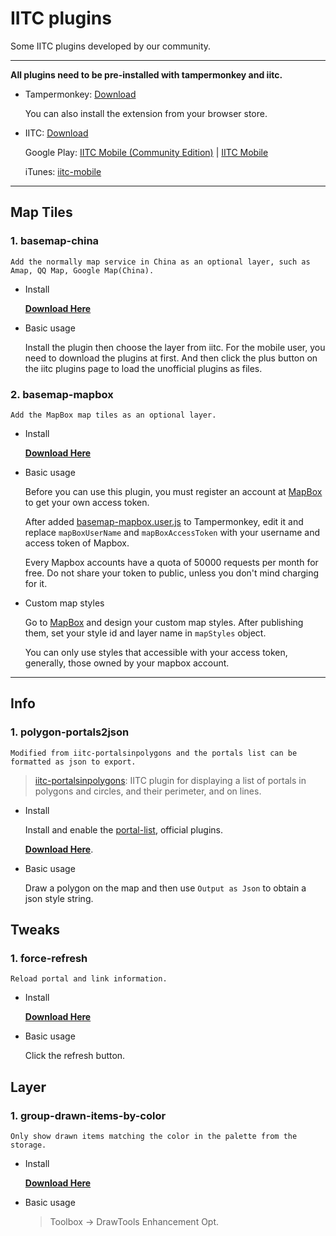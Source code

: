 # IITC plugins

Some IITC plugins developed by our community.

---

**All plugins need to be pre-installed with tampermonkey and iitc.**

- Tampermonkey: [Download](https://tampermonkey.net/)

    You can also install the extension from your browser store.

- IITC: [Download](https://iitc.me)

    Google Play: [IITC Mobile (Community Edition)](https://play.google.com/store/apps/details?id=org.exarhteam.iitc_mobile) | [IITC Mobile](https://play.google.com/store/apps/details?id=com.cradle.iitc_mobile)

    iTunes: [iitc-mobile](https://itunes.apple.com/us/app/iitc-mobile/id1032695947)

---

## Map Tiles

### 1. basemap-china

    Add the normally map service in China as an optional layer, such as Amap, QQ Map, Google Map(China).

- Install

    [**Download Here**](https://github.com/ResistanceCN/iitc-plugins/raw/master/basemap-china.user.js)

- Basic usage

    Install the plugin then choose the layer from iitc. For the mobile user, you need to download the plugins at first. And then click the plus button on the iitc plugins page to load the unofficial plugins as files.

### 2. basemap-mapbox

    Add the MapBox map tiles as an optional layer.

- Install

    [**Download Here**](https://github.com/ResistanceCN/iitc-plugins/raw/master/basemap-mapbox.user.js)

- Basic usage

    Before you can use this plugin, you must register an account at [MapBox](https://www.mapbox.com) to get your own access token.

    After added [basemap-mapbox.user.js](basemap-mapbox.user.js) to Tampermonkey, edit it and replace `mapBoxUserName` and `mapBoxAccessToken` with your username and access token of Mapbox.

    Every Mapbox accounts have a quota of 50000 requests per month for free. Do not share your token to public, unless you don't mind charging for it.

- Custom map styles

    Go to [MapBox](https://www.mapbox.com/studio/) and design your custom map styles. After publishing them, set your style id and layer name in `mapStyles` object.

    You can only use styles that accessible with your access token, generally, those owned by your mapbox account.

---

## Info

### 1. polygon-portals2json

    Modified from iitc-portalsinpolygons and the portals list can be formatted as json to export.

> [iitc-portalsinpolygons](https://github.com/hayeswise/iitc-portalsinpolygons):
> IITC plugin for displaying a list of portals in polygons and circles, and their perimeter, and on lines. 

- Install

    Install and enable the [portal-list](https://static.iitc.me/build/release/plugins/portals-list.user.js), official plugins.

    [**Download Here**](https://raw.githubusercontent.com/ResistanceCN/iitc-plugins/master/polygon-portals2json.js).

- Basic usage

    Draw a polygon on the map and then use `Output as Json` to obtain a json style string.

## Tweaks

### 1. force-refresh

    Reload portal and link information.

- Install
  
    [**Download Here**](https://github.com/ResistanceCN/iitc-plugins/raw/master/force-refresh.user.js)

- Basic usage

    Click the refresh button.

## Layer

### 1. group-drawn-items-by-color

    Only show drawn items matching the color in the palette from the storage.

- Install

    [**Download Here**](https://github.com/FroskyArr/my-iitc-plugins/raw/main/group-drawn-items-by-color.js)

- Basic usage

    > Toolbox -> DrawTools Enhancement Opt.

